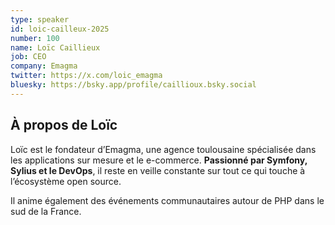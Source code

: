 ```yaml
---
type: speaker
id: loic-cailleux-2025
number: 100
name: Loïc Caillieux
job: CEO
company: Emagma
twitter: https://x.com/loic_emagma
bluesky: https://bsky.app/profile/caillioux.bsky.social 
---
```


## À propos de Loïc

Loïc est le fondateur d’Emagma, une agence toulousaine spécialisée dans les applications sur mesure et le e-commerce. **Passionné par Symfony, Sylius et le DevOps**, il reste en veille constante sur tout ce qui touche à l’écosystème open source. 

Il anime également des événements communautaires autour de PHP dans le sud de la France.
